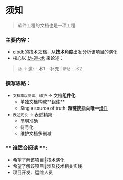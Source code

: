 # 须知

> 软件工程的文档也是一项工程


### 主要内容：
- [cibdb](README.md)的技术文档，从**技术角度**出发分析该项目的演化
- 核心以 [劫-道-术](劫-道-术.md) 来论述：
>   `劫` -> 道:
     - 术1 --补充 | `新劫`
     - 术2


### 撰写思路：



- `文档难以阅读、维护` -> 文档**组件化**:
  -  单独文档构成**[组件]()**
  -  Single source of truth: **超链接**指向**唯一**[组件]()
- `表述冗长` -> 表述精简:
  -  简明准确
  -  符号化
  -  维护文档多删减

### ** 谁适合阅读 **:
   - 希望了解该项目技术演化
   - 希望了解该项目涉及技术相关实践
   - 项目开发、运维人员